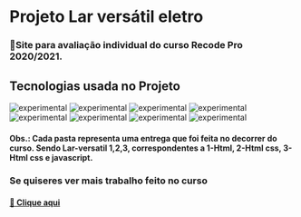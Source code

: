 # Projeto Lar versátil eletro
###  📌Site para avaliação individual do curso  Recode Pro 2020/2021. 



## Tecnologias usada no Projeto

![experimental](https://img.shields.io/static/v1?label=&message=Js&color=yellow)
![experimental](https://img.shields.io/static/v1?label=&message=HTML&color=orange)
![experimental](https://img.shields.io/static/v1?label=&message=Sql&color=red)
![experimental](https://img.shields.io/static/v1?label=&message=Css&color=blue)
![experimental](https://img.shields.io/static/v1?label=&message=Php&color=purple)
![experimental](https://img.shields.io/static/v1?label=&message=Bootstrap&color=violet)
![experimental](https://img.shields.io/static/v1?label=&message=React&color=indigo)
![experimental](https://img.shields.io/static/v1?label=&message=Node&color=green)



#### Obs.: Cada pasta representa uma entrega que foi feita no decorrer do curso. Sendo Lar-versatil 1,2,3, correspondentes a 1-Html, 2-Html css, 3-Html css e javascript.


### Se quiseres ver mais trabalho feito no curso
 <h4> <a href="https://github.com/lrolivera/Recode-Pro"> 📌 Clique aqui </a>
</h4>
